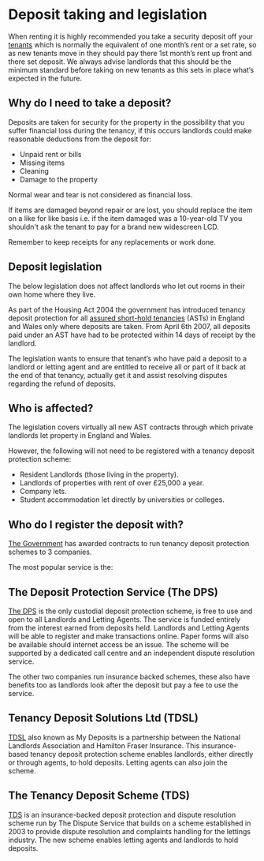 Deposit taking and legislation
==============================
When renting it is highly recommended you take a security deposit off your
[tenants](/help/deposit) which is normally the equivalent of one month’s rent or a set
rate, so as new tenants move in they should pay there 1st month’s rent up front
and there set deposit. We always advise landlords that this should be the
minimum standard before taking on new tenants as this sets in place what’s
expected in the future.

Why do I need to take a deposit?
--------------------------------
Deposits are taken for security for the property in the possibility that you
suffer financial loss during the tenancy, if this occurs landlords could make
reasonable deductions from the deposit for:

* Unpaid rent or bills
* Missing items
* Cleaning
* Damage to the property

Normal wear and tear is not considered as financial loss.

If items are damaged beyond repair or are lost, you should replace the item on a
like for like basis i.e. if the item damaged was a 10-year-old TV you shouldn't
ask the tenant to pay for a brand new widescreen LCD.

Remember to keep receipts for any replacements or work done.

Deposit legislation
-------------------
The below legislation does not affect landlords who let out rooms in their own
home where they live.

As part of the Housing Act 2004 the government has introduced tenancy deposit
protection for all [assured short-hold tenancies](/rooms/ta/shorthold) (ASTs) in
England and Wales only where deposits are taken. From April 6th 2007, all
deposits paid under an AST have had to be protected within 14 days of receipt by
the landlord.

The legislation wants to ensure that tenant’s who have paid a deposit to a
landlord or letting agent and are entitled to receive all or part of it back at
the end of that tenancy, actually get it and assist resolving disputes regarding
the refund of deposits.

Who is affected?
----------------
The legislation covers virtually all new AST contracts through which private
landlords let property in England and Wales.

However, the following will not need to be registered with a tenancy deposit
protection scheme:

* Resident Landlords (those living in the property).
* Landlords of properties with rent of over £25,000 a year.
* Company lets.
* Student accommodation let directly by universities or colleges.

Who do I register the deposit with?
-----------------------------------
[The Government](https://www.gov.uk/tenancy-deposit-protection) has awarded
contracts to run tenancy deposit protection schemes to 3 companies.

The most popular service is the:

The Deposit Protection Service (The DPS)
----------------------------------------
[The DPS](http://www.depositprotection.com/) is the only custodial deposit
protection scheme, is free to use and open to all Landlords and Letting Agents.
The service is funded entirely from the interest earned from deposits held.
Landlords and Letting Agents will be able to register and make transactions
online. Paper forms will also be available should internet access be an issue.
The scheme will be supported by a dedicated call centre and an independent
dispute resolution service.

The other two companies run insurance backed schemes, these also have benefits
too as landlords look after the deposit but pay a fee to use the service.

Tenancy Deposit Solutions Ltd (TDSL)
------------------------------------
[TDSL](http://www.mydeposits.co.uk/) also known as My Deposits is a partnership
between the National Landlords Association and Hamilton Fraser Insurance. This
insurance-based tenancy deposit protection scheme enables landlords, either
directly or through agents, to hold deposits. Letting agents can also join the
scheme.

The Tenancy Deposit Scheme (TDS)
--------------------------------
[TDS](http://www.thedisputeservice.co.uk) is an insurance-backed deposit
protection and dispute resolution scheme run by The Dispute Service that builds
on a scheme established in 2003 to provide dispute resolution and complaints
handling for the lettings industry. The new scheme enables letting agents and
landlords to hold deposits.
